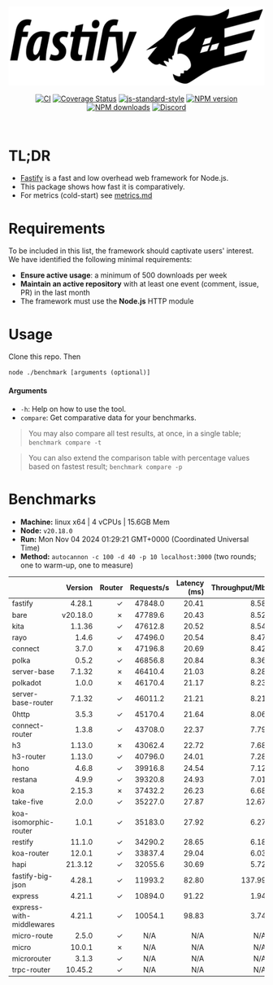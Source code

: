 <div align="center">
  <img src="https://github.com/fastify/graphics/raw/HEAD/fastify-landscape-outlined.svg" width="650" height="auto"/>
</div>

<div align="center">

[![CI](https://github.com/fastify/fastify/workflows/ci/badge.svg)](https://github.com/fastify/fastify/actions/workflows/ci.yml)
[![Coverage Status](https://coveralls.io/repos/github/fastify/fastify/badge.svg?branch=master)](https://coveralls.io/github/fastify/fastify?branch=master)
[![js-standard-style](https://img.shields.io/badge/code%20style-standard-brightgreen.svg?style=flat)](http://standardjs.com/)
[![NPM version](https://img.shields.io/npm/v/fastify.svg?style=flat)](https://www.npmjs.com/package/fastify)
[![NPM downloads](https://img.shields.io/npm/dm/fastify.svg?style=flat)](https://www.npmjs.com/package/fastify) [![Discord](https://img.shields.io/discord/725613461949906985)](https://discord.gg/fastify)

</div>
<br />

# TL;DR

* [Fastify](https://github.com/fastify/fastify) is a fast and low overhead web framework for Node.js.
* This package shows how fast it is comparatively.
* For metrics (cold-start) see [metrics.md](./METRICS.md)

# Requirements

To be included in this list, the framework should captivate users' interest. We have identified the following minimal requirements:
- **Ensure active usage**: a minimum of 500 downloads per week
- **Maintain an active repository** with at least one event (comment, issue, PR) in the last month
- The framework must use the **Node.js** HTTP module

# Usage

Clone this repo. Then 

```
node ./benchmark [arguments (optional)]
```

#### Arguments

* `-h`: Help on how to use the tool.
* `compare`: Get comparative data for your benchmarks.

> You may also compare all test results, at once, in a single table; `benchmark compare -t`

> You can also extend the comparison table with percentage values based on fastest result; `benchmark compare -p`
# Benchmarks

* __Machine:__ linux x64 | 4 vCPUs | 15.6GB Mem
* __Node:__ `v20.18.0`
* __Run:__ Mon Nov 04 2024 01:29:21 GMT+0000 (Coordinated Universal Time)
* __Method:__ `autocannon -c 100 -d 40 -p 10 localhost:3000` (two rounds; one to warm-up, one to measure)

|                          | Version  | Router | Requests/s | Latency (ms) | Throughput/Mb |
| :--                      | --:      | --:    | :-:        | --:          | --:           |
| fastify                  | 4.28.1   | ✓      | 47848.0    | 20.41        | 8.58          |
| bare                     | v20.18.0 | ✗      | 47789.6    | 20.43        | 8.52          |
| kita                     | 1.1.36   | ✓      | 47612.8    | 20.52        | 8.54          |
| rayo                     | 1.4.6    | ✓      | 47496.0    | 20.54        | 8.47          |
| connect                  | 3.7.0    | ✗      | 47196.8    | 20.69        | 8.42          |
| polka                    | 0.5.2    | ✓      | 46856.8    | 20.84        | 8.36          |
| server-base              | 7.1.32   | ✗      | 46410.4    | 21.03        | 8.28          |
| polkadot                 | 1.0.0    | ✗      | 46170.4    | 21.17        | 8.23          |
| server-base-router       | 7.1.32   | ✓      | 46011.2    | 21.21        | 8.21          |
| 0http                    | 3.5.3    | ✓      | 45170.4    | 21.64        | 8.06          |
| connect-router           | 1.3.8    | ✓      | 43708.0    | 22.37        | 7.79          |
| h3                       | 1.13.0   | ✗      | 43062.4    | 22.72        | 7.68          |
| h3-router                | 1.13.0   | ✓      | 40796.0    | 24.01        | 7.28          |
| hono                     | 4.6.8    | ✓      | 39916.8    | 24.54        | 7.12          |
| restana                  | 4.9.9    | ✓      | 39320.8    | 24.93        | 7.01          |
| koa                      | 2.15.3   | ✗      | 37432.2    | 26.23        | 6.68          |
| take-five                | 2.0.0    | ✓      | 35227.0    | 27.87        | 12.67         |
| koa-isomorphic-router    | 1.0.1    | ✓      | 35183.0    | 27.92        | 6.27          |
| restify                  | 11.1.0   | ✓      | 34290.2    | 28.65        | 6.18          |
| koa-router               | 12.0.1   | ✓      | 33837.4    | 29.04        | 6.03          |
| hapi                     | 21.3.12  | ✓      | 32055.6    | 30.69        | 5.72          |
| fastify-big-json         | 4.28.1   | ✓      | 11993.2    | 82.80        | 137.99        |
| express                  | 4.21.1   | ✓      | 10894.0    | 91.22        | 1.94          |
| express-with-middlewares | 4.21.1   | ✓      | 10054.1    | 98.83        | 3.74          |
| micro-route              | 2.5.0    | ✓      | N/A        | N/A          | N/A           |
| micro                    | 10.0.1   | ✗      | N/A        | N/A          | N/A           |
| microrouter              | 3.1.3    | ✓      | N/A        | N/A          | N/A           |
| trpc-router              | 10.45.2  | ✓      | N/A        | N/A          | N/A           |
